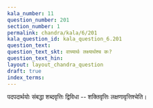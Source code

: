 ```yaml
---
kala_number: 11
question_number: 201
section_number: 1
permalink: chandra/kala/6/201
kala_question_id: kala_question_6.201
question_text: 
question_text_skt: वाच्यार्थः लक्ष्यार्थश्च कः?
question_text_hin: 
layout: layout_chandra_question
draft: true
index_terms:
---
```


<!-- skt-start -->
पदपदार्थयोः संबद्धा शब्दवृत्तिः द्विविधा -- शक्तिवृत्तिः लक्षणावृत्तिश्चेति।
<!-- skt-end -->

<!-- eng-start -->
<!-- eng-end -->

